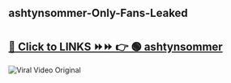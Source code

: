 
 ## ashtynsommer-Only-Fans-Leaked

# <h2><a href="https://clipsfans.com/ashtynsommer&ref=git">🔗 Click to LINKS ⏩⏩ 👉 🟢 ashtynsommer </a></h2>

<a href="https://clipsfans.com/ashtynsommer&ref=git" rel="nofollow" data-target="animated-image.originalLink"><img src="https://i.ibb.co.com/xMMVF88/686577567.gif" alt="Viral Video Original" style="max-width: 100%; display: inline-block;" data-target="animated-image.originalImage"></a>

